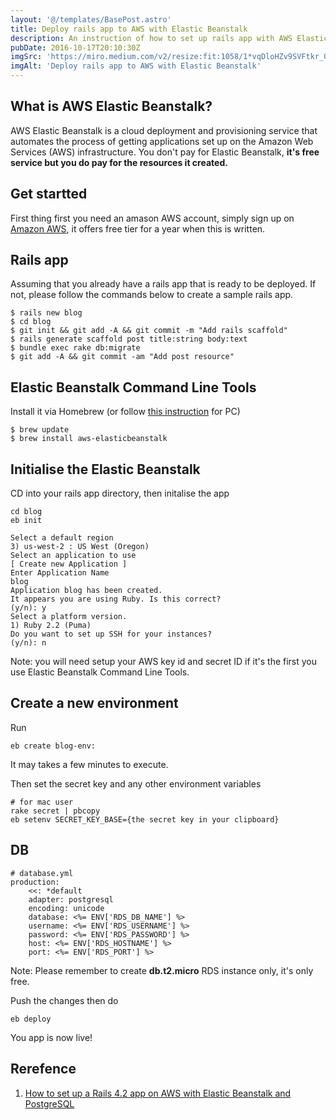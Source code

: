 ```yaml
---
layout: '@/templates/BasePost.astro'
title: Deploy rails app to AWS with Elastic Beanstalk
description: An instruction of how to set up rails app with AWS Elastic Beanstalk
pubDate: 2016-10-17T20:10:30Z
imgSrc: 'https://miro.medium.com/v2/resize:fit:1058/1*vqDloHZv9SVFtkr_0e7now.png'
imgAlt: 'Deploy rails app to AWS with Elastic Beanstalk'
---
```


## What is AWS Elastic Beanstalk?
AWS Elastic Beanstalk is a cloud deployment and provisioning service that automates the process of getting applications set up on the Amazon Web Services (AWS) infrastructure. You don't pay for Elastic Beanstalk, **it's free service but you do pay for the resources it created.**

## Get startted
First thing first you need an amason AWS account, simply sign up on [Amazon AWS](https://aws.amazon.com/), it offers free tier for a year when this is written.

## Rails app
Assuming that you already have a rails app that is ready to be deployed. If not, please follow the commands below to create a sample rails app.

```
$ rails new blog
$ cd blog
$ git init && git add -A && git commit -m "Add rails scaffold"
$ rails generate scaffold post title:string body:text
$ bundle exec rake db:migrate
$ git add -A && git commit -am "Add post resource"
```

## Elastic Beanstalk Command Line Tools
Install it via Homebrew (or follow [this instruction](http://docs.aws.amazon.com/elasticbeanstalk/latest/dg/eb-cli3-install.html#eb_cli3-install-with-pip) for PC)
```
$ brew update
$ brew install aws-elasticbeanstalk
```

## Initialise the Elastic Beanstalk
CD into your rails app directory, then initalise the app
```
cd blog
eb init

Select a default region
3) us-west-2 : US West (Oregon)
Select an application to use
[ Create new Application ]
Enter Application Name
blog
Application blog has been created.
It appears you are using Ruby. Is this correct?
(y/n): y
Select a platform version.
1) Ruby 2.2 (Puma)
Do you want to set up SSH for your instances?
(y/n): n
```
Note: you will need setup your AWS key id and secret ID if it's the first you use Elastic Beanstalk Command Line Tools.

## Create a new environment
Run 
```
eb create blog-env:
```
It may takes a few minutes to execute.

Then set the secret key and any other environment variables
```
# for mac user
rake secret | pbcopy
eb setenv SECRET_KEY_BASE={the secret key in your clipboard}
```

## DB
```
# database.yml
production:
    <<: *default
    adapter: postgresql
    encoding: unicode
    database: <%= ENV['RDS_DB_NAME'] %>
    username: <%= ENV['RDS_USERNAME'] %>
    password: <%= ENV['RDS_PASSWORD'] %>
    host: <%= ENV['RDS_HOSTNAME'] %>
    port: <%= ENV['RDS_PORT'] %>
```
Note: Please remember to create **db.t2.micro** RDS instance only, it's only free.

Push the changes then do
```
eb deploy
```

You app is now live!

## Rerefence
1. [How to set up a Rails 4.2 app on AWS with Elastic Beanstalk and PostgreSQL](https://medium.com/@jatescher/how-to-set-up-a-rails-4-2-app-on-aws-with-elastic-beanstalk-and-postgresql-3f9f29c046e2#.fbvysqycv)

